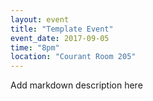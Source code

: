 ```yaml
---
layout: event
title: "Template Event"
event_date: 2017-09-05
time: "8pm"
location: "Courant Room 205"
---
```


Add markdown description here
